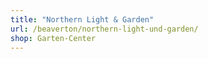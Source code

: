 ```yaml
---
title: "Northern Light & Garden"
url: /beaverton/northern-light-und-garden/
shop: Garten-Center
---
```

